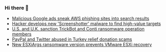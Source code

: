 ### Hi there 👋

<!--START_SECTION:feed-->
* [Malicious Google ads sneak AWS phishing sites into search results](https://www.bleepingcomputer.com/news/security/malicious-google-ads-sneak-aws-phishing-sites-into-search-results/)
* [Hacker develops new 'Screenshotter' malware to find high-value targets](https://www.bleepingcomputer.com/news/security/hacker-develops-new-screenshotter-malware-to-find-high-value-targets/)
* [U.S. and U.K. sanction TrickBot and Conti ransomware operation members](https://www.bleepingcomputer.com/news/security/us-and-uk-sanction-trickbot-and-conti-ransomware-operation-members/)
* [PayPal and Twitter abused in Turkey relief donation scams](https://www.bleepingcomputer.com/news/security/paypal-and-twitter-abused-in-turkey-relief-donation-scams/)
* [New ESXiArgs ransomware version prevents VMware ESXi recovery](https://www.bleepingcomputer.com/news/security/new-esxiargs-ransomware-version-prevents-vmware-esxi-recovery/)
<!--END_SECTION:feed-->

<!--
**frankenk/frankenk** is a ✨ _special_ ✨ repository because its `README.md` (this file) appears on your GitHub profile.

Here are some ideas to get you started:

- 🔭 I’m currently working on ...
- 🌱 I’m currently learning ...
- 👯 I’m looking to collaborate on ...
- 🤔 I’m looking for help with ...
- 💬 Ask me about ...
- 📫 How to reach me: ...
- 😄 Pronouns: ...
- ⚡ Fun fact: ...
-->



